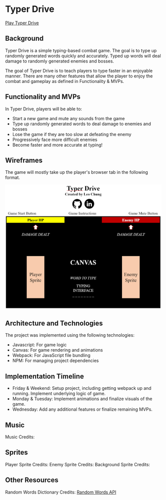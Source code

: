 # Typer Drive

[Play Typer Drive](https://leochung97.github.io/Typer-Drive/)

## Background

Typer Drive is a simple typing-based combat game. The goal is to type up randomly generated words quickly and accurately. Typed up words will deal damage to randomly generated enemies and bosses.

The goal of Typer Drive is to teach players to type faster in an enjoyable manner. There are many other features that allow the player to enjoy the combat and gameplay as defined in Functionality & MVPs.

## Functionality and MVPs

In Typer Drive, players will be able to:
- Start a new game and mute any sounds from the game
- Type up randomly generated words to deal damage to enemies and bosses
- Lose the game if they are too slow at defeating the enemy
- Progressively face more difficult enemies
- Become faster and more accurate at typing!

## Wireframes

The game will mostly take up the player's browser tab in the following format. 

![Wireframe](https://github.com/leochung97/Typer-Drive/blob/main/assets/Wireframe.png)

## Architecture and Technologies

The project was implemented using the following technologies:
- Javascript: For game logic
- Canvas: For game rendering and animations
- Webpack: For JavaScript file bundling
- NPM: For managing project dependencies

## Implementation Timeline

- Friday & Weekend: Setup project, including getting webpack up and running.
Implement underlying logic of game.
- Monday & Tuesday: Implement animations and finalize visuals of the game.
- Wednesday: Add any additional features or finalize remaining MVPs.

## Music
Music Credits:
[](#)

## Sprites
Player Sprite Credits:
[](#)
Enemy Sprite Credits:
[](#)
Background Sprite Credits:
[](#)

## Other Resources
Random Words Dictionary Credits:
[Random Words API](#)